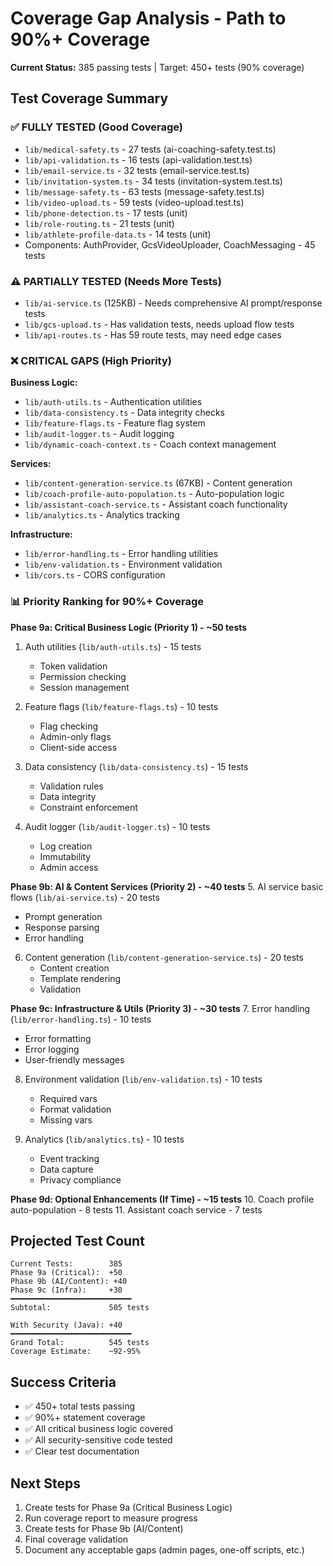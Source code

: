 # Coverage Gap Analysis - Path to 90%+ Coverage

**Current Status:** 385 passing tests | Target: 450+ tests (90% coverage)

## Test Coverage Summary

### ✅ FULLY TESTED (Good Coverage)
- `lib/medical-safety.ts` - 27 tests (ai-coaching-safety.test.ts)
- `lib/api-validation.ts` - 16 tests (api-validation.test.ts)
- `lib/email-service.ts` - 32 tests (email-service.test.ts)
- `lib/invitation-system.ts` - 34 tests (invitation-system.test.ts)
- `lib/message-safety.ts` - 63 tests (message-safety.test.ts)
- `lib/video-upload.ts` - 59 tests (video-upload.test.ts)
- `lib/phone-detection.ts` - 17 tests (unit)
- `lib/role-routing.ts` - 21 tests (unit)
- `lib/athlete-profile-data.ts` - 14 tests (unit)
- Components: AuthProvider, GcsVideoUploader, CoachMessaging - 45 tests

### ⚠️ PARTIALLY TESTED (Needs More Tests)
- `lib/ai-service.ts` (125KB) - Needs comprehensive AI prompt/response tests
- `lib/gcs-upload.ts` - Has validation tests, needs upload flow tests
- `lib/api-routes.ts` - Has 59 route tests, may need edge cases

### ❌ CRITICAL GAPS (High Priority)
**Business Logic:**
- `lib/auth-utils.ts` - Authentication utilities
- `lib/data-consistency.ts` - Data integrity checks
- `lib/feature-flags.ts` - Feature flag system
- `lib/audit-logger.ts` - Audit logging
- `lib/dynamic-coach-context.ts` - Coach context management

**Services:**
- `lib/content-generation-service.ts` (67KB) - Content generation
- `lib/coach-profile-auto-population.ts` - Auto-population logic
- `lib/assistant-coach-service.ts` - Assistant coach functionality
- `lib/analytics.ts` - Analytics tracking

**Infrastructure:**
- `lib/error-handling.ts` - Error handling utilities
- `lib/env-validation.ts` - Environment validation
- `lib/cors.ts` - CORS configuration

### 📊 Priority Ranking for 90%+ Coverage

**Phase 9a: Critical Business Logic (Priority 1) - ~50 tests**
1. Auth utilities (`lib/auth-utils.ts`) - 15 tests
   - Token validation
   - Permission checking
   - Session management

2. Feature flags (`lib/feature-flags.ts`) - 10 tests
   - Flag checking
   - Admin-only flags
   - Client-side access

3. Data consistency (`lib/data-consistency.ts`) - 15 tests
   - Validation rules
   - Data integrity
   - Constraint enforcement

4. Audit logger (`lib/audit-logger.ts`) - 10 tests
   - Log creation
   - Immutability
   - Admin access

**Phase 9b: AI & Content Services (Priority 2) - ~40 tests**
5. AI service basic flows (`lib/ai-service.ts`) - 20 tests
   - Prompt generation
   - Response parsing
   - Error handling

6. Content generation (`lib/content-generation-service.ts`) - 20 tests
   - Content creation
   - Template rendering
   - Validation

**Phase 9c: Infrastructure & Utils (Priority 3) - ~30 tests**
7. Error handling (`lib/error-handling.ts`) - 10 tests
   - Error formatting
   - Error logging
   - User-friendly messages

8. Environment validation (`lib/env-validation.ts`) - 10 tests
   - Required vars
   - Format validation
   - Missing vars

9. Analytics (`lib/analytics.ts`) - 10 tests
   - Event tracking
   - Data capture
   - Privacy compliance

**Phase 9d: Optional Enhancements (If Time) - ~15 tests**
10. Coach profile auto-population - 8 tests
11. Assistant coach service - 7 tests

## Projected Test Count

```
Current Tests:        385
Phase 9a (Critical):  +50
Phase 9b (AI/Content): +40
Phase 9c (Infra):     +30
━━━━━━━━━━━━━━━━━━━━━━━━━━━
Subtotal:             505 tests

With Security (Java): +40
━━━━━━━━━━━━━━━━━━━━━━━━━━━
Grand Total:          545 tests
Coverage Estimate:    ~92-95%
```

## Success Criteria
- ✅ 450+ total tests passing
- ✅ 90%+ statement coverage
- ✅ All critical business logic covered
- ✅ All security-sensitive code tested
- ✅ Clear test documentation

## Next Steps
1. Create tests for Phase 9a (Critical Business Logic)
2. Run coverage report to measure progress
3. Create tests for Phase 9b (AI/Content)
4. Final coverage validation
5. Document any acceptable gaps (admin pages, one-off scripts, etc.)

